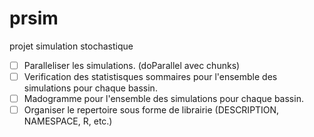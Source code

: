 # prsim
projet simulation stochastique

- [ ] Paralleliser les simulations. (doParallel avec chunks)
- [ ] Verification des statistisques sommaires pour l'ensemble des simulations pour chaque bassin.
- [ ] Madogramme pour l'ensemble des simulations pour chaque bassin.
- [ ] Organiser le repertoire sous forme de librairie (DESCRIPTION, NAMESPACE, R, etc.)
